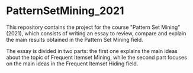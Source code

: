 # PatternSetMining_2021

This repository contains the project for the course "Pattern Set Mining" (2021), which consists of writing an essay to review, compare and explain the main results obtained in the Pattern Set Mining field.

The essay is divided in two parts: the first one explains the main ideas about the topic of Frequent Itemset Mining, while the second part focuses on the main ideas in the Frequent Itemset Hiding field.
